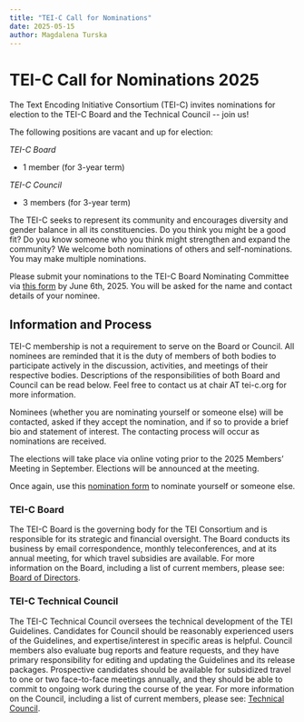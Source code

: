 ```yaml
---
title: "TEI-C Call for Nominations"
date: 2025-05-15
author: Magdalena Turska
---
```

# TEI-C Call for Nominations 2025

The Text Encoding Initiative Consortium (TEI-C) invites nominations for election to the TEI-C Board and the Technical Council -- join us!


The following positions are vacant and up for election:

_TEI-C Board_

* 1 member (for 3-year term)

_TEI-C Council_

* 3 members (for 3-year term)

The TEI-C seeks to represent its community and encourages diversity and gender balance in all its constituencies. Do you think you might be a good fit? Do you know someone who you think might strengthen and expand the community? We welcome both nominations of others and self-nominations. You may make multiple nominations.

Please submit your nominations to the TEI-C Board Nominating Committee via [this form](https://forms.gle/UxxSFvTS3k9keSD87) by  June 6th, 2025. 
You will be asked for the name and contact details of your nominee. 

## Information and Process

TEI-C membership is not a requirement to serve on the Board or Council. All nominees are reminded that it is the duty of members of both bodies to participate actively in the discussion, activities, and meetings of their respective bodies. Descriptions of the responsibilities of both Board and Council can be read below. Feel free to contact us at chair AT tei-c.org for more information.

Nominees (whether you are nominating yourself or someone else) will be contacted, asked if they accept the nomination, and if so to provide a brief bio and statement of interest. The contacting process will occur as nominations are received.

The elections will take place via online voting prior to the 2025 Members’ Meeting in September. Elections will be announced at the meeting.

Once again, use this [nomination form](https://forms.gle/UxxSFvTS3k9keSD87) to nominate yourself or someone else.

### TEI-C Board

The TEI-C Board is the governing body for the TEI Consortium and is responsible for its strategic and financial oversight. The Board conducts its business by email correspondence, monthly teleconferences, and at its annual meeting, for which travel subsidies are available. For more information on the Board, including a list of current members, please see: [Board of Directors](https://tei-c.org/about/board-of-directors/).

### TEI-C Technical Council

The TEI-C Technical Council oversees the technical development of the TEI Guidelines. Candidates for Council should be reasonably experienced users of the Guidelines, and expertise/interest in specific areas is helpful. Council members also evaluate bug reports and feature requests, and they have primary responsibility for editing and updating the Guidelines and its release packages. Prospective candidates should be available for subsidized travel to one or two face-to-face meetings annually, and they should be able to commit to ongoing work during the course of the year. For more information on the Council, including a list of current members, please see: [Technical Council](https://tei-c.org/activities/council/).
